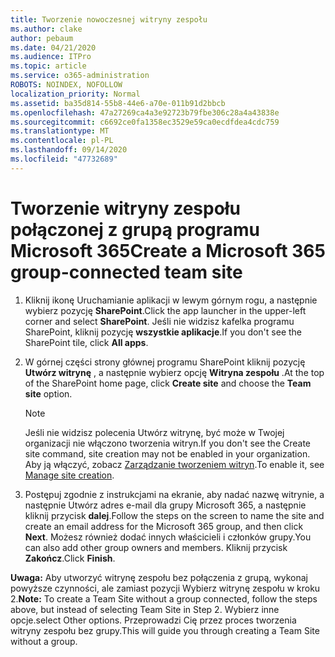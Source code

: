 ```yaml
---
title: Tworzenie nowoczesnej witryny zespołu
ms.author: clake
author: pebaum
ms.date: 04/21/2020
ms.audience: ITPro
ms.topic: article
ms.service: o365-administration
ROBOTS: NOINDEX, NOFOLLOW
localization_priority: Normal
ms.assetid: ba35d814-55b8-44e6-a70e-011b91d2bbcb
ms.openlocfilehash: 47a27269ca4a3e92723b79fbe306c28a4a43838e
ms.sourcegitcommit: c6692ce0fa1358ec3529e59ca0ecdfdea4cdc759
ms.translationtype: MT
ms.contentlocale: pl-PL
ms.lasthandoff: 09/14/2020
ms.locfileid: "47732689"
---
```

# <a name="create-a-microsoft-365-group-connected-team-site"></a><span data-ttu-id="e2b85-102">Tworzenie witryny zespołu połączonej z grupą programu Microsoft 365</span><span class="sxs-lookup"><span data-stu-id="e2b85-102">Create a Microsoft 365 group-connected team site</span></span>

1. <span data-ttu-id="e2b85-103">Kliknij ikonę Uruchamianie aplikacji w lewym górnym rogu, a następnie wybierz pozycję **SharePoint**.</span><span class="sxs-lookup"><span data-stu-id="e2b85-103">Click the app launcher in the upper-left corner and select **SharePoint**.</span></span> <span data-ttu-id="e2b85-104">Jeśli nie widzisz kafelka programu SharePoint, kliknij pozycję **wszystkie aplikacje**.</span><span class="sxs-lookup"><span data-stu-id="e2b85-104">If you don't see the SharePoint tile, click **All apps**.</span></span>
    
2. <span data-ttu-id="e2b85-105">W górnej części strony głównej programu SharePoint kliknij pozycję **Utwórz witrynę** , a następnie wybierz opcję **Witryna zespołu** .</span><span class="sxs-lookup"><span data-stu-id="e2b85-105">At the top of the SharePoint home page, click **Create site** and choose the **Team site** option.</span></span> 
    
    > [!NOTE]
    > <span data-ttu-id="e2b85-106">Jeśli nie widzisz polecenia Utwórz witrynę, być może w Twojej organizacji nie włączono tworzenia witryn.</span><span class="sxs-lookup"><span data-stu-id="e2b85-106">If you don't see the Create site command, site creation may not be enabled in your organization.</span></span> <span data-ttu-id="e2b85-107">Aby ją włączyć, zobacz [Zarządzanie tworzeniem witryn](https://go.microsoft.com/fwlink/?linkid=2009644).</span><span class="sxs-lookup"><span data-stu-id="e2b85-107">To enable it, see [Manage site creation](https://go.microsoft.com/fwlink/?linkid=2009644).</span></span> 
  
3. <span data-ttu-id="e2b85-108">Postępuj zgodnie z instrukcjami na ekranie, aby nadać nazwę witrynie, a następnie Utwórz adres e-mail dla grupy Microsoft 365, a następnie kliknij przycisk **dalej**.</span><span class="sxs-lookup"><span data-stu-id="e2b85-108">Follow the steps on the screen to name the site and create an email address for the Microsoft 365 group, and then click **Next**.</span></span> <span data-ttu-id="e2b85-109">Możesz również dodać innych właścicieli i członków grupy.</span><span class="sxs-lookup"><span data-stu-id="e2b85-109">You can also add other group owners and members.</span></span> <span data-ttu-id="e2b85-110">Kliknij przycisk **Zakończ**.</span><span class="sxs-lookup"><span data-stu-id="e2b85-110">Click **Finish**.</span></span>
  
 <span data-ttu-id="e2b85-111">**Uwaga:** Aby utworzyć witrynę zespołu bez połączenia z grupą, wykonaj powyższe czynności, ale zamiast pozycji Wybierz witrynę zespołu w kroku 2.</span><span class="sxs-lookup"><span data-stu-id="e2b85-111">**Note:** To create a Team Site without a group connected, follow the steps above, but instead of selecting Team Site in Step 2.</span></span> <span data-ttu-id="e2b85-112">Wybierz inne opcje.</span><span class="sxs-lookup"><span data-stu-id="e2b85-112">select Other options.</span></span> <span data-ttu-id="e2b85-113">Przeprowadzi Cię przez proces tworzenia witryny zespołu bez grupy.</span><span class="sxs-lookup"><span data-stu-id="e2b85-113">This will guide you through creating a Team Site without a group.</span></span> 
    

